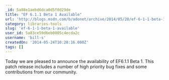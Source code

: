 ```yaml
---
_id: 5a88e1aebd6dca0d5f0d29de
title: "EF 6.1.1 Beta 1 Available"
url: 'http://blogs.msdn.com/b/adonet/archive/2014/05/20/ef-6-1-1-beta-1-available.aspx'
category: libraries-tools
slug: 'ef-6-1-1-beta-1-available'
user_id: 5a83ce59d6eb0005c4ecda2c
username: 'bill-s'
createdOn: '2014-05-24T10:28:16.000Z'
tags: []
---
```


Today we are pleased to announce the availability of EF6.1.1 Beta 1. This patch release includes a number of high priority bug fixes and some contributions from our community.

